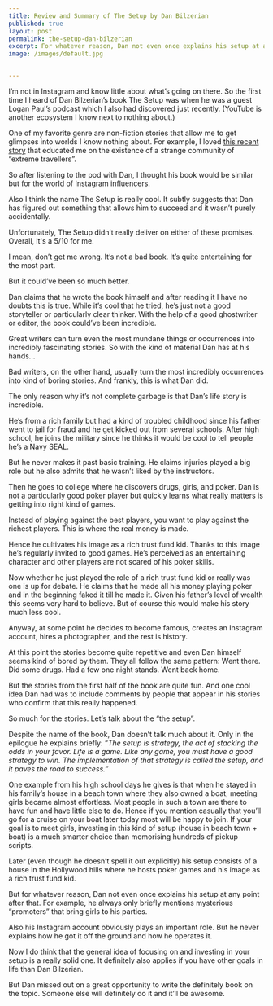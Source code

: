 ```yaml
---
title: Review and Summary of The Setup by Dan Bilzerian 
published: true
layout: post
permalink: the-setup-dan-bilzerian
excerpt: For whatever reason, Dan not even once explains his setup at any point after that.
image: /images/default.jpg


---
```


I’m not in Instagram and know little about what’s going on there. So the first time I heard of Dan Bilzerian’s book The Setup was when he was a guest Logan Paul’s podcast which I also had discovered just recently. (YouTube is another ecosystem I know next to nothing about.)

One of my favorite genre are non-fiction stories that allow me to get glimpses into worlds I know nothing about. For example, I loved [this recent story](https://getpocket.com/explore/item/the-mysterious-heir-of-extreme-travel) that educated me on the existence of a strange community of “extreme travellers”. 

So after listening to the pod with Dan, I thought his book would be similar but for the world of Instagram influencers. 

Also I think the name The Setup is really cool. It subtly suggests that Dan has figured out something that allows him to succeed and it wasn’t purely accidentally. 

Unfortunately, The Setup didn’t really deliver on either of these promises. Overall, it's a 5/10 for me.

I mean, don’t get me wrong. It’s not a bad book. It’s quite entertaining for the most part.

But it could’ve been so much better. 

Dan claims that he wrote the book himself and after reading it I have no doubts this is true. While it’s cool that he tried, he’s just not a good storyteller or particularly clear thinker. With the help of a good ghostwriter or editor, the book could’ve been incredible. 

Great writers can turn even the most mundane things or occurrences into incredibly fascinating stories. So with the kind of material Dan has at his hands...

Bad writers, on the other hand, usually turn the most incredibly occurrences into kind of boring stories. And frankly, this is what Dan did. 

The only reason why it’s not complete garbage is that Dan’s life story is incredible.

He’s from a rich family but had a kind of troubled childhood since his father went to jail for fraud and he get kicked out from several schools. After high school, he joins the military since he thinks it would be cool to tell people he’s a Navy SEAL. 

But he never makes it past basic training. He claims injuries played a big role but he also admits that he wasn’t liked by the instructors. 

Then he goes to college where he discovers drugs, girls, and poker. Dan is not a particularly good poker player but quickly learns what really matters is getting into right kind of games. 

Instead of playing against the best players, you want to play against the richest players. This is where the real money is made. 

Hence he cultivates his image as a rich trust fund kid. Thanks to this image he’s regularly invited to good games. He’s perceived as an entertaining character and other players are not scared of his poker skills. 

Now whether he just played the role of a rich trust fund kid or really was one is up for debate. He claims that he made all his money playing poker and in the beginning faked it till he made it. Given his father’s level of wealth this seems very hard to believe. But of course this would make his story much less cool. 

Anyway, at some point he decides to become famous, creates an Instagram account, hires a photographer, and the rest is history. 

At this point the stories become quite repetitive and even Dan himself seems kind of bored by them. They all follow the same pattern: Went there. Did some drugs. Had a few one night stands. Went back home. 

But the stories from the first half of the book are quite fun. And one cool idea Dan had was to include comments by people that appear in his stories who confirm that this really happened.

So much for the stories. Let’s talk about the “the setup”.

Despite the name of the book, Dan doesn’t talk much about it. Only in the epilogue he explains briefly: “*The setup is strategy, the act of stacking the odds in your favor. Life is a game. Like any game, you must have a good strategy to win. The implementation of that strategy is called the setup, and it paves the road to success.”* 

One example from his high school days he gives is that when he stayed in his family’s house in a beach town where they also owned a boat, meeting girls became almost effortless. Most people in such a town are there to have fun and have little else to do. Hence if you mention casually that you’ll go for a cruise on your boat later today most will be happy to join. If your goal is to meet girls, investing in this kind of setup (house in beach town + boat) is a much smarter choice than memorising hundreds of pickup scripts. 

Later (even though he doesn’t spell it out explicitly) his setup consists of a house in the Hollywood hills where he hosts poker games and his image as a rich trust fund kid. 

But for whatever reason, Dan not even once explains his setup at any point after that. For example, he always only briefly mentions mysterious “promoters” that bring girls to his parties. 

Also his Instagram account obviously plays an important role. But he never explains how he got it off the ground and how he operates it. 

Now I do think that the general idea of focusing on and investing in your setup is a really solid one. It definitely also applies if you have other goals in life than Dan Bilzerian. 

But Dan missed out on a great opportunity to write the definitely book on the topic. Someone else will definitely do it and it’ll be awesome.

